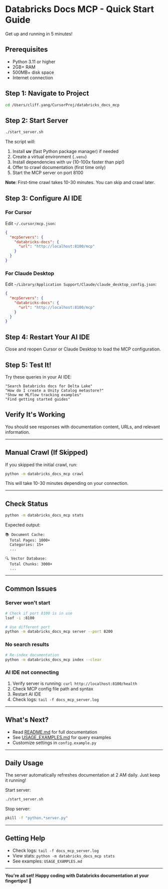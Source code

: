 # Databricks Docs MCP - Quick Start Guide

Get up and running in 5 minutes!

## Prerequisites

- Python 3.11 or higher
- 2GB+ RAM
- 500MB+ disk space
- Internet connection

## Step 1: Navigate to Project

```bash
cd /Users/cliff.yang/CursorProj/databricks_docs_mcp
```

## Step 2: Start Server

```bash
./start_server.sh
```

The script will:
1. Install **uv** (fast Python package manager) if needed
2. Create a virtual environment (`.venv`)
3. Install dependencies with uv (10-100x faster than pip!)
4. Offer to crawl documentation (first time only)
5. Start the MCP server on port 8100

**Note**: First-time crawl takes 10-30 minutes. You can skip and crawl later.

## Step 3: Configure AI IDE

### For Cursor

Edit `~/.cursor/mcp.json`:

```json
{
  "mcpServers": {
    "databricks-docs": {
      "url": "http://localhost:8100/mcp"
    }
  }
}
```

### For Claude Desktop

Edit `~/Library/Application Support/Claude/claude_desktop_config.json`:

```json
{
  "mcpServers": {
    "databricks-docs": {
      "url": "http://localhost:8100/mcp"
    }
  }
}
```

## Step 4: Restart Your AI IDE

Close and reopen Cursor or Claude Desktop to load the MCP configuration.

## Step 5: Test It!

Try these queries in your AI IDE:

```
"Search Databricks docs for Delta Lake"
"How do I create a Unity Catalog metastore?"
"Show me MLflow tracking examples"
"Find getting started guides"
```

## Verify It's Working

You should see responses with documentation content, URLs, and relevant information.

---

## Manual Crawl (If Skipped)

If you skipped the initial crawl, run:

```bash
python -m databricks_docs_mcp crawl
```

This will take 10-30 minutes depending on your connection.

---

## Check Status

```bash
python -m databricks_docs_mcp stats
```

Expected output:
```
📚 Document Cache:
  Total Pages: 1000+
  Categories: 15+
  ...

🔍 Vector Database:
  Total Chunks: 3000+
  ...
```

---

## Common Issues

### Server won't start

```bash
# Check if port 8100 is in use
lsof -i :8100

# Use different port
python -m databricks_docs_mcp server --port 8200
```

### No search results

```bash
# Re-index documentation
python -m databricks_docs_mcp index --clear
```

### AI IDE not connecting

1. Verify server is running: `curl http://localhost:8100/health`
2. Check MCP config file path and syntax
3. Restart AI IDE
4. Check logs: `tail -f docs_mcp_server.log`

---

## What's Next?

- Read [README.md](README.md) for full documentation
- See [USAGE_EXAMPLES.md](USAGE_EXAMPLES.md) for query examples
- Customize settings in `config.example.py`

---

## Daily Usage

The server automatically refreshes documentation at 2 AM daily. Just keep it running!

Start server:
```bash
./start_server.sh
```

Stop server:
```bash
pkill -f "python.*server.py"
```

---

## Getting Help

- Check logs: `tail -f docs_mcp_server.log`
- View stats: `python -m databricks_docs_mcp stats`
- See examples: `USAGE_EXAMPLES.md`

---

**You're all set! Happy coding with Databricks documentation at your fingertips! 🚀**

